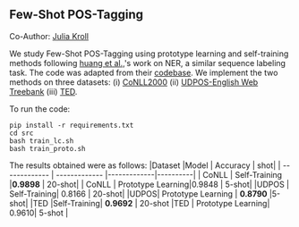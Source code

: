 ## Few-Shot POS-Tagging

Co-Author: [Julia Kroll](https://github.com/j-kroll)

We study Few-Shot POS-Tagging using prototype learning and self-training methods following [huang et al.,](https://arxiv.org/abs/2012.14978)'s work on NER, a similar sequence labeling task. The code was adapted from their [codebase](https://github.com/few-shot-NER-benchmark/BaselineCode).
We implement the two methods on three datasets: (i) [CoNLL2000](https://www.clips.uantwerpen.be/conll2000/chunking/) (ii) [UDPOS-English Web Treebank](https://universaldependencies.org/) (iii) [TED](https://ahclab.naist.jp/resource/tedtreebank/).


To run the code:
```
pip install -r requirements.txt
cd src
bash train_lc.sh
bash train_proto.sh
```


The results obtained were as follows:
|Dataset |Model     |  Accuracy   | shot|
| ------------- | ------------- |-------------|----------|
| CoNLL | Self-Training  |**0.9898** | 20-shot|
| CoNLL | Prototype Learning|0.9848 | 5-shot|
|UDPOS | Self-Training| 0.8166 | 20-shot|
|UDPOS| Prototype Learning | **0.8790** |5-shot|
|TED |Self-Training| **0.9692**  | 20-shot
|TED | Prototype Learning| 0.9610| 5-shot |
